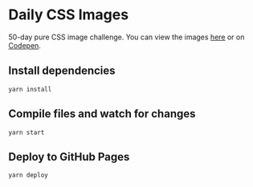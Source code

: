 # Daily CSS Images

50-day pure CSS image challenge. You can view the images [here](https://dailycssimages.mikelowe.xyz/) or on [Codepen](https://codepen.io/collection/AMJpBd/).

## Install dependencies
```
yarn install
```

## Compile files and watch for changes
```
yarn start
```

## Deploy to GitHub Pages
```
yarn deploy
```
